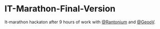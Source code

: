 # IT-Marathon-Final-Version

It-marathon hackaton after 9 hours of work with [@Rantonium](https://github.com/Rantonium) and [@GeooV](https://github.com/Geoov).
